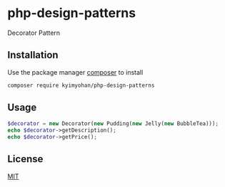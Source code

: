# php-design-patterns

Decorator Pattern

## Installation

Use the package manager [composer](https://getcomposer.org/) to install

```bash
composer require kyimyohan/php-design-patterns
```

## Usage

```php
$decorator = new Decorator(new Pudding(new Jelly(new BubbleTea)));
echo $decorator->getDescription();
echo $decorator->getPrice();
```

## License

[MIT](/LICENSE)
